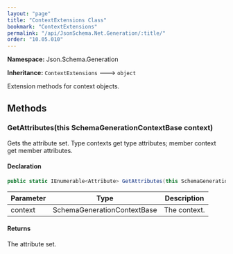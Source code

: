```yaml
---
layout: "page"
title: "ContextExtensions Class"
bookmark: "ContextExtensions"
permalink: "/api/JsonSchema.Net.Generation/:title/"
order: "10.05.010"
---
```

**Namespace:** Json.Schema.Generation

**Inheritance:**
`ContextExtensions`
 🡒 
`object`

Extension methods for context objects.

## Methods

### GetAttributes(this SchemaGenerationContextBase context)

Gets the attribute set.  Type contexts get type attributes; member context
get member attributes.

#### Declaration

```c#
public static IEnumerable<Attribute> GetAttributes(this SchemaGenerationContextBase context)
```

| Parameter | Type | Description |
|---|---|---|
| context | SchemaGenerationContextBase | The context. |


#### Returns

The attribute set.

